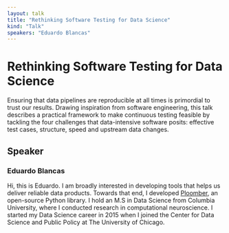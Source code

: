 ```yaml
---
layout: talk
title: "Rethinking Software Testing for Data Science"
kind: "Talk"
speakers: "Eduardo Blancas"
---
```


# Rethinking Software Testing for Data Science

Ensuring that data pipelines are reproducible at all times is primordial to trust our results. Drawing inspiration from software engineering, this talk describes a practical framework to make continuous testing feasible by tackling the four challenges that data-intensive software posits: effective test cases, structure, speed and upstream data changes.

## Speaker

### Eduardo Blancas

Hi, this is Eduardo. I am broadly interested in developing tools that helps us deliver reliable data products. Towards that end, I developed [Ploomber](https://github.com/ploomber/ploomber), an open-source Python library. I hold an M.S in Data Science from Columbia University, where I conducted research in computational neuroscience. I started my Data Science career in 2015 when I joined the Center for Data Science and Public Policy at The University of Chicago.
